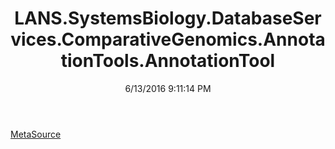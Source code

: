 ﻿---
title: LANS.SystemsBiology.DatabaseServices.ComparativeGenomics.AnnotationTools.AnnotationTool
date: 6/13/2016 9:11:14 PM
---

[MetaSource](T-LANS.SystemsBiology.DatabaseServices.ComparativeGenomics.AnnotationTools.AnnotationTool.MetaSource.html)
